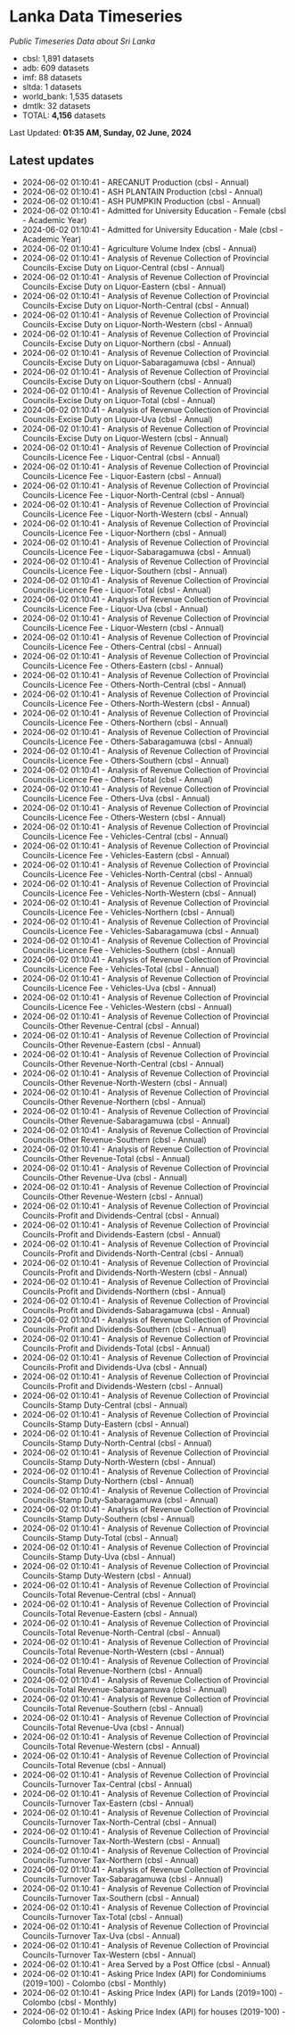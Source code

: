 # Lanka Data Timeseries
*Public Timeseries Data about Sri Lanka*

* cbsl: 1,891 datasets
* adb: 609 datasets
* imf: 88 datasets
* sltda: 1 datasets
* world_bank: 1,535 datasets
* dmtlk: 32 datasets
* TOTAL: **4,156** datasets

Last Updated: **01:35 AM, Sunday, 02 June, 2024**

## Latest updates

* 2024-06-02 01:10:41 - ARECANUT Production (cbsl - Annual)
* 2024-06-02 01:10:41 - ASH PLANTAIN Production (cbsl - Annual)
* 2024-06-02 01:10:41 - ASH PUMPKIN Production (cbsl - Annual)
* 2024-06-02 01:10:41 - Admitted for University Education - Female (cbsl - Academic Year)
* 2024-06-02 01:10:41 - Admitted for University Education - Male (cbsl - Academic Year)
* 2024-06-02 01:10:41 - Agriculture Volume Index (cbsl - Annual)
* 2024-06-02 01:10:41 - Analysis of Revenue Collection of Provincial Councils-Excise Duty on Liquor-Central (cbsl - Annual)
* 2024-06-02 01:10:41 - Analysis of Revenue Collection of Provincial Councils-Excise Duty on Liquor-Eastern (cbsl - Annual)
* 2024-06-02 01:10:41 - Analysis of Revenue Collection of Provincial Councils-Excise Duty on Liquor-North-Central (cbsl - Annual)
* 2024-06-02 01:10:41 - Analysis of Revenue Collection of Provincial Councils-Excise Duty on Liquor-North-Western (cbsl - Annual)
* 2024-06-02 01:10:41 - Analysis of Revenue Collection of Provincial Councils-Excise Duty on Liquor-Northern (cbsl - Annual)
* 2024-06-02 01:10:41 - Analysis of Revenue Collection of Provincial Councils-Excise Duty on Liquor-Sabaragamuwa (cbsl - Annual)
* 2024-06-02 01:10:41 - Analysis of Revenue Collection of Provincial Councils-Excise Duty on Liquor-Southern (cbsl - Annual)
* 2024-06-02 01:10:41 - Analysis of Revenue Collection of Provincial Councils-Excise Duty on Liquor-Total (cbsl - Annual)
* 2024-06-02 01:10:41 - Analysis of Revenue Collection of Provincial Councils-Excise Duty on Liquor-Uva (cbsl - Annual)
* 2024-06-02 01:10:41 - Analysis of Revenue Collection of Provincial Councils-Excise Duty on Liquor-Western (cbsl - Annual)
* 2024-06-02 01:10:41 - Analysis of Revenue Collection of Provincial Councils-Licence Fee - Liquor-Central (cbsl - Annual)
* 2024-06-02 01:10:41 - Analysis of Revenue Collection of Provincial Councils-Licence Fee - Liquor-Eastern (cbsl - Annual)
* 2024-06-02 01:10:41 - Analysis of Revenue Collection of Provincial Councils-Licence Fee - Liquor-North-Central (cbsl - Annual)
* 2024-06-02 01:10:41 - Analysis of Revenue Collection of Provincial Councils-Licence Fee - Liquor-North-Western (cbsl - Annual)
* 2024-06-02 01:10:41 - Analysis of Revenue Collection of Provincial Councils-Licence Fee - Liquor-Northern (cbsl - Annual)
* 2024-06-02 01:10:41 - Analysis of Revenue Collection of Provincial Councils-Licence Fee - Liquor-Sabaragamuwa (cbsl - Annual)
* 2024-06-02 01:10:41 - Analysis of Revenue Collection of Provincial Councils-Licence Fee - Liquor-Southern (cbsl - Annual)
* 2024-06-02 01:10:41 - Analysis of Revenue Collection of Provincial Councils-Licence Fee - Liquor-Total (cbsl - Annual)
* 2024-06-02 01:10:41 - Analysis of Revenue Collection of Provincial Councils-Licence Fee - Liquor-Uva (cbsl - Annual)
* 2024-06-02 01:10:41 - Analysis of Revenue Collection of Provincial Councils-Licence Fee - Liquor-Western (cbsl - Annual)
* 2024-06-02 01:10:41 - Analysis of Revenue Collection of Provincial Councils-Licence Fee - Others-Central (cbsl - Annual)
* 2024-06-02 01:10:41 - Analysis of Revenue Collection of Provincial Councils-Licence Fee - Others-Eastern (cbsl - Annual)
* 2024-06-02 01:10:41 - Analysis of Revenue Collection of Provincial Councils-Licence Fee - Others-North-Central (cbsl - Annual)
* 2024-06-02 01:10:41 - Analysis of Revenue Collection of Provincial Councils-Licence Fee - Others-North-Western (cbsl - Annual)
* 2024-06-02 01:10:41 - Analysis of Revenue Collection of Provincial Councils-Licence Fee - Others-Northern (cbsl - Annual)
* 2024-06-02 01:10:41 - Analysis of Revenue Collection of Provincial Councils-Licence Fee - Others-Sabaragamuwa (cbsl - Annual)
* 2024-06-02 01:10:41 - Analysis of Revenue Collection of Provincial Councils-Licence Fee - Others-Southern (cbsl - Annual)
* 2024-06-02 01:10:41 - Analysis of Revenue Collection of Provincial Councils-Licence Fee - Others-Total (cbsl - Annual)
* 2024-06-02 01:10:41 - Analysis of Revenue Collection of Provincial Councils-Licence Fee - Others-Uva (cbsl - Annual)
* 2024-06-02 01:10:41 - Analysis of Revenue Collection of Provincial Councils-Licence Fee - Others-Western (cbsl - Annual)
* 2024-06-02 01:10:41 - Analysis of Revenue Collection of Provincial Councils-Licence Fee - Vehicles-Central (cbsl - Annual)
* 2024-06-02 01:10:41 - Analysis of Revenue Collection of Provincial Councils-Licence Fee - Vehicles-Eastern (cbsl - Annual)
* 2024-06-02 01:10:41 - Analysis of Revenue Collection of Provincial Councils-Licence Fee - Vehicles-North-Central (cbsl - Annual)
* 2024-06-02 01:10:41 - Analysis of Revenue Collection of Provincial Councils-Licence Fee - Vehicles-North-Western (cbsl - Annual)
* 2024-06-02 01:10:41 - Analysis of Revenue Collection of Provincial Councils-Licence Fee - Vehicles-Northern (cbsl - Annual)
* 2024-06-02 01:10:41 - Analysis of Revenue Collection of Provincial Councils-Licence Fee - Vehicles-Sabaragamuwa (cbsl - Annual)
* 2024-06-02 01:10:41 - Analysis of Revenue Collection of Provincial Councils-Licence Fee - Vehicles-Southern (cbsl - Annual)
* 2024-06-02 01:10:41 - Analysis of Revenue Collection of Provincial Councils-Licence Fee - Vehicles-Total (cbsl - Annual)
* 2024-06-02 01:10:41 - Analysis of Revenue Collection of Provincial Councils-Licence Fee - Vehicles-Uva (cbsl - Annual)
* 2024-06-02 01:10:41 - Analysis of Revenue Collection of Provincial Councils-Licence Fee - Vehicles-Western (cbsl - Annual)
* 2024-06-02 01:10:41 - Analysis of Revenue Collection of Provincial Councils-Other Revenue-Central (cbsl - Annual)
* 2024-06-02 01:10:41 - Analysis of Revenue Collection of Provincial Councils-Other Revenue-Eastern (cbsl - Annual)
* 2024-06-02 01:10:41 - Analysis of Revenue Collection of Provincial Councils-Other Revenue-North-Central (cbsl - Annual)
* 2024-06-02 01:10:41 - Analysis of Revenue Collection of Provincial Councils-Other Revenue-North-Western (cbsl - Annual)
* 2024-06-02 01:10:41 - Analysis of Revenue Collection of Provincial Councils-Other Revenue-Northern (cbsl - Annual)
* 2024-06-02 01:10:41 - Analysis of Revenue Collection of Provincial Councils-Other Revenue-Sabaragamuwa (cbsl - Annual)
* 2024-06-02 01:10:41 - Analysis of Revenue Collection of Provincial Councils-Other Revenue-Southern (cbsl - Annual)
* 2024-06-02 01:10:41 - Analysis of Revenue Collection of Provincial Councils-Other Revenue-Total (cbsl - Annual)
* 2024-06-02 01:10:41 - Analysis of Revenue Collection of Provincial Councils-Other Revenue-Uva (cbsl - Annual)
* 2024-06-02 01:10:41 - Analysis of Revenue Collection of Provincial Councils-Other Revenue-Western (cbsl - Annual)
* 2024-06-02 01:10:41 - Analysis of Revenue Collection of Provincial Councils-Profit and Dividends-Central (cbsl - Annual)
* 2024-06-02 01:10:41 - Analysis of Revenue Collection of Provincial Councils-Profit and Dividends-Eastern (cbsl - Annual)
* 2024-06-02 01:10:41 - Analysis of Revenue Collection of Provincial Councils-Profit and Dividends-North-Central (cbsl - Annual)
* 2024-06-02 01:10:41 - Analysis of Revenue Collection of Provincial Councils-Profit and Dividends-North-Western (cbsl - Annual)
* 2024-06-02 01:10:41 - Analysis of Revenue Collection of Provincial Councils-Profit and Dividends-Northern (cbsl - Annual)
* 2024-06-02 01:10:41 - Analysis of Revenue Collection of Provincial Councils-Profit and Dividends-Sabaragamuwa (cbsl - Annual)
* 2024-06-02 01:10:41 - Analysis of Revenue Collection of Provincial Councils-Profit and Dividends-Southern (cbsl - Annual)
* 2024-06-02 01:10:41 - Analysis of Revenue Collection of Provincial Councils-Profit and Dividends-Total (cbsl - Annual)
* 2024-06-02 01:10:41 - Analysis of Revenue Collection of Provincial Councils-Profit and Dividends-Uva (cbsl - Annual)
* 2024-06-02 01:10:41 - Analysis of Revenue Collection of Provincial Councils-Profit and Dividends-Western (cbsl - Annual)
* 2024-06-02 01:10:41 - Analysis of Revenue Collection of Provincial Councils-Stamp Duty-Central (cbsl - Annual)
* 2024-06-02 01:10:41 - Analysis of Revenue Collection of Provincial Councils-Stamp Duty-Eastern (cbsl - Annual)
* 2024-06-02 01:10:41 - Analysis of Revenue Collection of Provincial Councils-Stamp Duty-North-Central (cbsl - Annual)
* 2024-06-02 01:10:41 - Analysis of Revenue Collection of Provincial Councils-Stamp Duty-North-Western (cbsl - Annual)
* 2024-06-02 01:10:41 - Analysis of Revenue Collection of Provincial Councils-Stamp Duty-Northern (cbsl - Annual)
* 2024-06-02 01:10:41 - Analysis of Revenue Collection of Provincial Councils-Stamp Duty-Sabaragamuwa (cbsl - Annual)
* 2024-06-02 01:10:41 - Analysis of Revenue Collection of Provincial Councils-Stamp Duty-Southern (cbsl - Annual)
* 2024-06-02 01:10:41 - Analysis of Revenue Collection of Provincial Councils-Stamp Duty-Total (cbsl - Annual)
* 2024-06-02 01:10:41 - Analysis of Revenue Collection of Provincial Councils-Stamp Duty-Uva (cbsl - Annual)
* 2024-06-02 01:10:41 - Analysis of Revenue Collection of Provincial Councils-Stamp Duty-Western (cbsl - Annual)
* 2024-06-02 01:10:41 - Analysis of Revenue Collection of Provincial Councils-Total Revenue-Central (cbsl - Annual)
* 2024-06-02 01:10:41 - Analysis of Revenue Collection of Provincial Councils-Total Revenue-Eastern (cbsl - Annual)
* 2024-06-02 01:10:41 - Analysis of Revenue Collection of Provincial Councils-Total Revenue-North-Central (cbsl - Annual)
* 2024-06-02 01:10:41 - Analysis of Revenue Collection of Provincial Councils-Total Revenue-North-Western (cbsl - Annual)
* 2024-06-02 01:10:41 - Analysis of Revenue Collection of Provincial Councils-Total Revenue-Northern (cbsl - Annual)
* 2024-06-02 01:10:41 - Analysis of Revenue Collection of Provincial Councils-Total Revenue-Sabaragamuwa (cbsl - Annual)
* 2024-06-02 01:10:41 - Analysis of Revenue Collection of Provincial Councils-Total Revenue-Southern (cbsl - Annual)
* 2024-06-02 01:10:41 - Analysis of Revenue Collection of Provincial Councils-Total Revenue-Uva (cbsl - Annual)
* 2024-06-02 01:10:41 - Analysis of Revenue Collection of Provincial Councils-Total Revenue-Western (cbsl - Annual)
* 2024-06-02 01:10:41 - Analysis of Revenue Collection of Provincial Councils-Total Revenue (cbsl - Annual)
* 2024-06-02 01:10:41 - Analysis of Revenue Collection of Provincial Councils-Turnover Tax-Central (cbsl - Annual)
* 2024-06-02 01:10:41 - Analysis of Revenue Collection of Provincial Councils-Turnover Tax-Eastern (cbsl - Annual)
* 2024-06-02 01:10:41 - Analysis of Revenue Collection of Provincial Councils-Turnover Tax-North-Central (cbsl - Annual)
* 2024-06-02 01:10:41 - Analysis of Revenue Collection of Provincial Councils-Turnover Tax-North-Western (cbsl - Annual)
* 2024-06-02 01:10:41 - Analysis of Revenue Collection of Provincial Councils-Turnover Tax-Northern (cbsl - Annual)
* 2024-06-02 01:10:41 - Analysis of Revenue Collection of Provincial Councils-Turnover Tax-Sabaragamuwa (cbsl - Annual)
* 2024-06-02 01:10:41 - Analysis of Revenue Collection of Provincial Councils-Turnover Tax-Southern (cbsl - Annual)
* 2024-06-02 01:10:41 - Analysis of Revenue Collection of Provincial Councils-Turnover Tax-Total (cbsl - Annual)
* 2024-06-02 01:10:41 - Analysis of Revenue Collection of Provincial Councils-Turnover Tax-Uva (cbsl - Annual)
* 2024-06-02 01:10:41 - Analysis of Revenue Collection of Provincial Councils-Turnover Tax-Western (cbsl - Annual)
* 2024-06-02 01:10:41 - Area Served by a Post Office (cbsl - Annual)
* 2024-06-02 01:10:41 - Asking Price Index (API) for Condominiums (2019=100) - Colombo (cbsl - Monthly)
* 2024-06-02 01:10:41 - Asking Price Index (API) for Lands (2019=100) - Colombo (cbsl - Monthly)
* 2024-06-02 01:10:41 - Asking Price Index (API) for houses (2019-100) - Colombo (cbsl - Monthly)